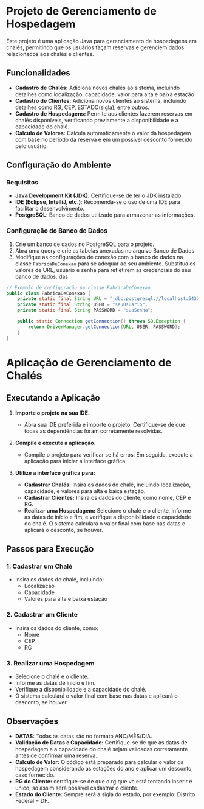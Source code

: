 # Projeto de Gerenciamento de Hospedagem

Este projeto é uma aplicação Java para gerenciamento de hospedagens em chalés, permitindo que os usuários façam reservas e gerenciem dados relacionados aos chalés e clientes.

## Funcionalidades

- **Cadastro de Chalés:** Adiciona novos chalés ao sistema, incluindo detalhes como localização, capacidade, valor para alta e baixa estação.
- **Cadastro de Clientes:** Adiciona novos clientes ao sistema, incluindo detalhes como RG, CEP, ESTADO(sigla), entre outros.
- **Cadastro de Hospedagens:** Permite aos clientes fazerem reservas em chalés disponíveis, verificando previamente a disponibilidade e a capacidade do chalé.
- **Cálculo de Valores:** Calcula automaticamente o valor da hospedagem com base no período da reserva e em um possível desconto fornecido pelo usuário.

## Configuração do Ambiente

### Requisitos

- **Java Development Kit (JDK)**: Certifique-se de ter o JDK instalado.
- **IDE (Eclipse, IntelliJ, etc.)**: Recomenda-se o uso de uma IDE para facilitar o desenvolvimento.
- **PostgreSQL**: Banco de dados utilizado para armazenar as informações.

### Configuração do Banco de Dados

1. Crie um banco de dados no PostgreSQL para o projeto.
2. Abra uma query e crie as tabelas anexadas no arquivo Banco de Dados
3. Modifique as configurações de conexão com o banco de dados na classe `FabricaDeConexao` para se adequar ao seu ambiente. Substitua os valores de URL, usuário e senha para refletirem as credenciais do seu banco de dados.
das
```java
// Exemplo de configuração na classe FabricaDeConexao
public class FabricaDeConexao {
    private static final String URL = "jdbc:postgresql://localhost:5432/seuBancoDeDados";
    private static final String USER = "seuUsuario";
    private static final String PASSWORD = "suaSenha";

    public static Connection getConnection() throws SQLException {
        return DriverManager.getConnection(URL, USER, PASSWORD);
    }
}
```
# Aplicação de Gerenciamento de Chalés

## Executando a Aplicação

1. **Importe o projeto na sua IDE.**
   - Abra sua IDE preferida e importe o projeto. Certifique-se de que todas as dependências foram corretamente resolvidas.

2. **Compile e execute a aplicação.**
   - Compile o projeto para verificar se há erros. Em seguida, execute a aplicação para iniciar a interface gráfica.

3. **Utilize a interface gráfica para:**
   - **Cadastrar Chalés:** Insira os dados do chalé, incluindo localização, capacidade, e valores para alta e baixa estação.
   - **Cadastrar Clientes:** Insira os dados do cliente, como nome, CEP e RG.
   - **Realizar uma Hospedagem:** Selecione o chalé e o cliente, informe as datas de início e fim, e verifique a disponibilidade e capacidade do chalé. O sistema calculará o valor final com base nas datas e aplicará o desconto, se houver.

## Passos para Execução

### 1. Cadastrar um Chalé
   - Insira os dados do chalé, incluindo:
     - Localização
     - Capacidade
     - Valores para alta e baixa estação

### 2. Cadastrar um Cliente
   - Insira os dados do cliente, como:
     - Nome
     - CEP
     - RG

### 3. Realizar uma Hospedagem
   - Selecione o chalé e o cliente.
   - Informe as datas de início e fim.
   - Verifique a disponibilidade e a capacidade do chalé.
   - O sistema calculará o valor final com base nas datas e aplicará o desconto, se houver.

## Observações

- **DATAS:** Todas as datas são no formato ANO/MÊS/DIA.
- **Validação de Datas e Capacidade:** Certifique-se de que as datas de hospedagem e a capacidade do chalé sejam validadas corretamente antes de confirmar uma reserva.
- **Cálculo de Valor:** O código está preparado para calcular o valor da hospedagem considerando as estações do ano e aplicar um desconto, caso fornecido.
- **RG do Cliente:** certifique-se de que o rg que vc está tentando inserir é unico, so assim será possivel cadastrar o cliente.
- **Estado do Cliente:** Sempre será a sigla do estado, por exemplo: Distrito Federal = DF.
  
